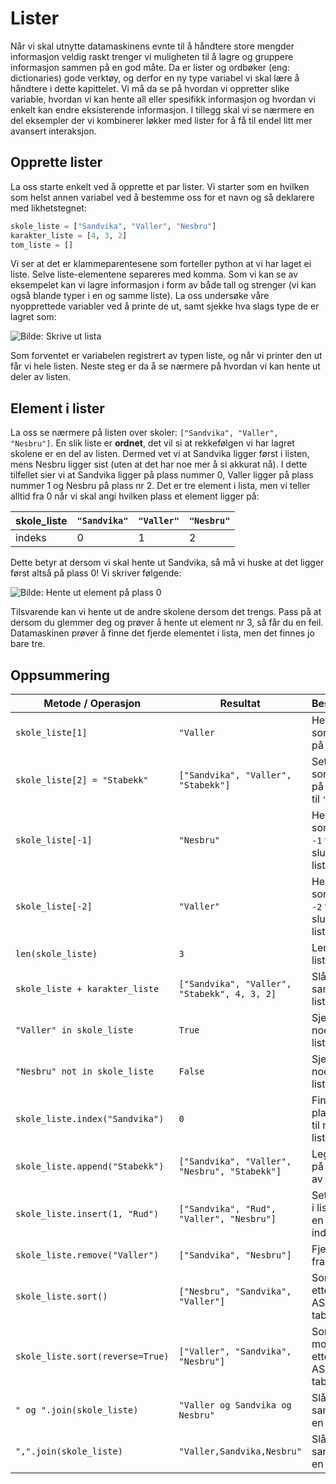 # Lister

Når vi skal utnytte datamaskinens evnte til å håndtere store mengder informasjon veldig raskt trenger vi muligheten til å lagre og gruppere informasjon sammen på en god måte. Da er lister og ordbøker (eng: dictionaries) gode verktøy, og derfor en ny type variabel vi skal lære å håndtere i dette kapittelet. Vi må da se på hvordan vi oppretter slike variable, hvordan vi kan hente all eller spesifikk informasjon og hvordan vi enkelt kan endre eksisterende informasjon. I tillegg skal vi se nærmere en del eksempler der vi kombinerer løkker med lister for å få til endel litt mer avansert interaksjon.

## Opprette lister

La oss starte enkelt ved å opprette et par lister. Vi starter som en hvilken som helst annen variabel ved å bestemme oss for et navn og så deklarere med likhetstegnet:

```python
skole_liste = ["Sandvika", "Valler", "Nesbru"]
karakter_liste = [4, 3, 2]
tom_liste = []
```

Vi ser at det er klammeparentesene som forteller python at vi har laget ei liste. Selve liste-elementene separeres med komma. Som vi kan se av eksempelet kan vi lagre informasjon i form av både tall og strenger (vi kan også blande typer i en og samme liste). La oss undersøke våre nyopprettede variabler ved å printe de ut, samt sjekke hva slags type de er lagret som:

![Bilde: Skrive ut lista](/bilder/liste_output.png)

Som forventet er variabelen registrert av typen liste, og når vi printer den ut får vi hele listen. Neste steg er da å se nærmere på hvordan vi kan hente ut deler av listen. 

## Element i lister

La oss se nærmere på listen over skoler: `["Sandvika", "Valler", "Nesbru"]`. En slik liste er **ordnet**, det vil si at rekkefølgen vi har lagret skolene er en del av listen. Dermed vet vi at Sandvika ligger først i listen, mens Nesbru ligger sist (uten at det har noe mer å si akkurat nå). I dette tilfellet sier vi at Sandvika ligger på plass nummer 0, Valler ligger på plass nummer 1 og Nesbru på plass nr 2. Det er tre element i lista, men vi teller alltid fra 0 når vi skal angi hvilken plass et element ligger på:


| skole_liste | `"Sandvika"` | `"Valler"` | `"Nesbru"` |
| ----------- | ------------ | ---------- | ---------- |
| indeks      | 0            | 1          | 2          |

Dette betyr at dersom vi skal hente ut Sandvika, så må vi huske at det ligger først altså på plass 0! Vi skriver følgende:

![Bilde: Hente ut element på plass 0](/bilder/liste_output.png)

Tilsvarende kan vi hente ut de andre skolene dersom det trengs. Pass på at dersom du glemmer deg og prøver å hente ut element nr 3, så får du en feil. Datamaskinen prøver å finne det fjerde elementet i lista, men det finnes jo bare tre.



## Oppsummering


| Metode / Operasjon               | Resultat                                      | Beskrivelse                                       |
| -------------------------------- | --------------------------------------------- | ------------------------------------------------- |
| `skole_liste[1]`                 | `"Valler`                                     | Hent ut det som ligger på indeks `1`              |
| `skole_liste[2] = "Stabekk" `    | `["Sandvika", "Valler", "Stabekk"]`           | Sett det som ligger på indeks `2` til `"Stabekk"` |
| `skole_liste[-1]`                | `"Nesbru"`                                    | Hent ut det som ligger `-1` fra slutten av listen |
| `skole_liste[-2]`                | `"Valler"`                                    | Hent ut det som ligger `-2` fra slutten av listen |
| `len(skole_liste)`               | `3`                                           | Lengden av listen                                 |
| `skole_liste + karakter_liste`   | `["Sandvika", "Valler", "Stabekk", 4, 3, 2]`  | Slå sammen lister                                 |
| `"Valler" in skole_liste`        | `True`                                        | Sjekk om noe er i listen                          |
| `"Nesbru" not in skole_liste`    | `False`                                       | Sjekk om noe ikke er i listen                     |
| `skole_liste.index("Sandvika")`  | `0`                                           | Finn plassering til noe i listen                  |
| `skole_liste.append("Stabekk")`  | `["Sandvika", "Valler", "Nesbru", "Stabekk"]` | Legg noe til på slutten av listen                 |
| `skole_liste.insert(1, "Rud")`   | `["Sandvika", "Rud", "Valler", "Nesbru"]`     | Sett noe inn i listen på en gitt indeks           |
| `skole_liste.remove("Valler")`   | `["Sandvika", "Nesbru"]`                      | Fjern noe fra listen                              |
| `skole_liste.sort()`             | `["Nesbru", "Sandvika", "Valler"]`            | Sorter listen etter ASCII-tabellen                |
| `skole_liste.sort(reverse=True)` | `["Valler", "Sandvika", "Nesbru"]`            | Sorter listen motsatt vei etter ASCII-tabellen    |
| `" og ".join(skole_liste)`       | `"Valler og Sandvika og Nesbru"`              | Slår listen sammen til en tekst                   |
| `",".join(skole_liste)`          | `"Valler,Sandvika,Nesbru"`                    | Slår listen sammen til en tekst                   |
